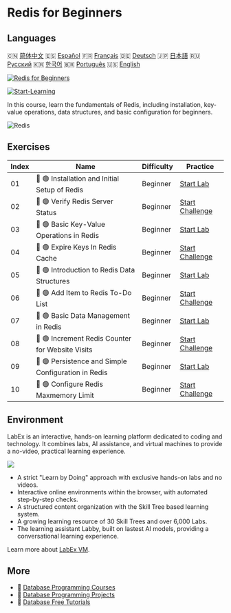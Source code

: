 # Redis for Beginners

## Languages

🇨🇳 [简体中文](README_zh.md) 🇪🇸 [Español](README_es.md) 🇫🇷 [Français](README_fr.md) 🇩🇪 [Deutsch](README_de.md) 🇯🇵 [日本語](README_ja.md) 🇷🇺 [Русский](README_ru.md) 🇰🇷 [한국어](README_ko.md) 🇧🇷 [Português](README_pt.md) 🇺🇸 [English](README.md) 

[![Redis for Beginners](https://cover-creator.labex.io/redis-for-beginners.png)](https://labex.io/courses/redis-for-beginners)

[![Start-Learning](https://img.shields.io/badge/Start-Learning-whitesmoke?style=for-the-badge)](https://labex.io/courses/redis-for-beginners)

In this course, learn the fundamentals of Redis, including installation, key-value operations, data structures, and basic configuration for beginners.

![Redis](https://img.shields.io/badge/Redis-whitesmoke?style=for-the-badge&logo=redis)


## Exercises

|   Index | Name                                                | Difficulty   | Practice                                                                                                                         |
|---------|-----------------------------------------------------|--------------|----------------------------------------------------------------------------------------------------------------------------------|
|      01 | 📖 🟢 Installation and Initial Setup of Redis       | Beginner     | <a target='_blank' href='https://labex.io/tutorials/redis-installation-and-initial-setup-of-redis-552075'>Start Lab</a>          |
|      02 | 🎯 🟢 Verify Redis Server Status                    | Beginner     | <a target='_blank' href='https://labex.io/tutorials/redis-verify-redis-server-status-552152'>Start Challenge</a>                 |
|      03 | 📖 🟢 Basic Key-Value Operations in Redis           | Beginner     | <a target='_blank' href='https://labex.io/tutorials/redis-basic-key-value-operations-in-redis-552077'>Start Lab</a>              |
|      04 | 🎯 🟢 Expire Keys In Redis Cache                    | Beginner     | <a target='_blank' href='https://labex.io/tutorials/redis-expire-keys-in-redis-cache-552156'>Start Challenge</a>                 |
|      05 | 📖 🟢 Introduction to Redis Data Structures         | Beginner     | <a target='_blank' href='https://labex.io/tutorials/redis-introduction-to-redis-data-structures-552078'>Start Lab</a>            |
|      06 | 🎯 🟢 Add Item to Redis To-Do List                  | Beginner     | <a target='_blank' href='https://labex.io/tutorials/redis-add-item-to-redis-to-do-list-552161'>Start Challenge</a>               |
|      07 | 📖 🟢 Basic Data Management in Redis                | Beginner     | <a target='_blank' href='https://labex.io/tutorials/redis-basic-data-management-in-redis-552076'>Start Lab</a>                   |
|      08 | 🎯 🟢 Increment Redis Counter for Website Visits    | Beginner     | <a target='_blank' href='https://labex.io/tutorials/redis-increment-redis-counter-for-website-visits-552163'>Start Challenge</a> |
|      09 | 📖 🟢 Persistence and Simple Configuration in Redis | Beginner     | <a target='_blank' href='https://labex.io/tutorials/redis-persistence-and-simple-configuration-in-redis-552079'>Start Lab</a>    |
|      10 | 🎯 🟢 Configure Redis Maxmemory Limit               | Beginner     | <a target='_blank' href='https://labex.io/tutorials/redis-configure-redis-maxmemory-limit-552162'>Start Challenge</a>            |

## Environment

LabEx is an interactive, hands-on learning platform dedicated to coding and technology. It combines labs, AI assistance, and virtual machines to provide a no-video, practical learning experience.

![](https://tutorial-screenshot.getvm.io/images/vm-1725247253.png)

- A strict "Learn by Doing" approach with exclusive hands-on labs and no videos.
- Interactive online environments within the browser, with automated step-by-step checks.
- A structured content organization with the Skill Tree based learning system.
- A growing learning resource of 30 Skill Trees and over 6,000 Labs.
- The learning assistant Labby, built on lastest AI models, providing a conversational learning experience.

Learn more about [LabEx VM](https://support.labex.io/using-labex/virtual-machine).

## More

- 🔗 [Database Programming Courses](https://github.com/labex-labs/awesome-programming-courses)
- 🔗 [Database Programming Projects](https://github.com/labex-labs/awesome-programming-projects)
- 🔗 [Database Free Tutorials](https://github.com/labex-labs/database-free-tutorials)

